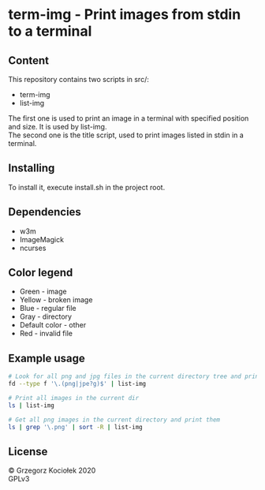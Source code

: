 # term-img - Print images from stdin to a terminal

## Content
This repository contains two scripts in src/:

- term-img
- list-img

The first one is used to print an image in a terminal with specified position and size.  It is used by list-img.  
The second one is the title script, used to print images listed in stdin in a terminal.

## Installing
To install it, execute install.sh in the project root.

## Dependencies
- w3m
- ImageMagick
- ncurses

## Color legend
- Green - image
- Yellow - broken image
- Blue - regular file
- Gray - directory
- Default color - other
- Red - invalid file

## Example usage

```sh
# Look for all png and jpg files in the current directory tree and print them
fd --type f '\.(png|jpe?g)$' | list-img

# Print all images in the current dir
ls | list-img

# Get all png images in the current directory and print them
ls | grep '\.png' | sort -R | list-img
```
## License
 © Grzegorz Kociołek 2020  
 GPLv3
